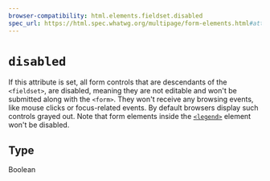 ```yaml
---
browser-compatibility: html.elements.fieldset.disabled
spec_url: https://html.spec.whatwg.org/multipage/form-elements.html#attr-fieldset-disabled
---
```


# `disabled`

If this attribute is set, all form controls that are
descendants of the `<fieldset>`, are disabled, meaning they are not
editable and won't be submitted along with the `<form>`. They
won't receive any browsing events, like mouse clicks or
focus-related events. By default browsers display such controls
grayed out. Note that form elements inside the
[`<legend>`](/en-US/docs/Web/HTML/Element/legend)
element won't be disabled.

## Type

Boolean
